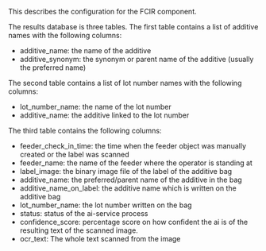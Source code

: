 This describes the configuration for the FCIR component.

The results database is three tables.
The first table contains a list of additive names with the following columns:
   - additive_name: the name of the additive
   - additive_synonym: the synonym or parent name of the additive (usually the preferred name)

The second table contains a list of lot number names with the following columns:
   - lot_number_name: the name of the lot number
   - additive_name: the additive linked to the lot number

The third table contains the following columns:
   - feeder_check_in_time: the time when the feeder object was manually created or the label was scanned
   - feeder_name: the name of the feeder where the operator is standing at
   - label_image: the binary image file of the label of the additive bag
   - additive_name: the preferred/parent name of the additive in the bag
   - additive_name_on_label: the additive name which is written on the additive bag
   - lot_number_name: the lot number written on the bag
   - status: status of the ai-service process
   - confidence_score: percentage score on how confident the ai is of the resulting text of the scanned image.
   - ocr_text: The whole text scanned from the image
   
